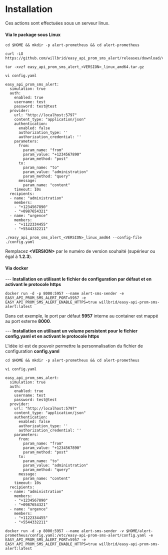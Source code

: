 # Installation

Ces actions sont effectuées sous un serveur linux.

#### Via le package sous Linux

```
cd $HOME && mkdir -p alert-prometheus && cd alert-prometheus
```

```
curl -LO https://github.com/willbrid/easy_api_prom_sms_alert/releases/download/v<VERSION>/easy_api_prom_sms_alert_<VERSION>_linux_amd64.tar.gz
```

```
tar -xvzf easy_api_prom_sms_alert_<VERSION>_linux_amd64.tar.gz
```

```
vi config.yaml
```

```
easy_api_prom_sms_alert:
  simulation: true
  auth:
    enabled: true
    username: test
    password: test@test
  provider:
    url: "http://localhost:5797"
    content_type: "application/json"
    authentication:
      enabled: false
      authorization_type: ''
      authorization_credential: ''
    parameters: 
      from: 
        param_name: "from"
        param_value: "+1234567890"
        param_method: "post"
      to:
        param_name: "to"
        param_value: "administration"
        param_method: "query"
      message: 
        param_name: "content"
    timeout: 10s
  recipients: 
  - name: "administration"
    members:
    - "+1234567890"
    - "+0987654321"
  - name: "urgence"
    members:
    - "+1122334455"
    - "+5544332211"
```

```
./easy_api_prom_sms_alert_<VERSION>_linux_amd64 --config-file ./config.yaml
```

Remplacez **\<VERSION\>** par le numéro de version souhaité (supérieur ou égal à **1.2.3**).

#### Via docker

--- **Installation en utilisant le fichier de configuration par défaut et en activant le protocole https**

```
docker run -d -p 8000:5957 --name alert-sms-sender -e EASY_API_PROM_SMS_ALERT_PORT=5957 -e EASY_API_PROM_SMS_ALERT_ENABLE_HTTPS=true willbrid/easy-api-prom-sms-alert:latest
```

Dans cet exemple, le port par défaut **5957** interne au container est mappé au port externe **8000**. 

--- **Installation en utilisant un volume persistent pour le fichier config.yaml et en activant le protocole https**

L'idée ici est de pouvoir permettre la personnalisation du fichier de configuration **config.yaml**

```
cd $HOME && mkdir -p alert-prometheus && cd alert-prometheus
```

```
vi config.yaml
```

```
easy_api_prom_sms_alert:
  simulation: true
  auth:
    enabled: true
    username: test
    password: test@test
  provider:
    url: "http://localhost:5797"
    content_type: "application/json"
    authentication:
      enabled: false
      authorization_type: ''
      authorization_credential: ''
    parameters: 
      from: 
        param_name: "from"
        param_value: "+1234567890"
        param_method: "post"
      to:
        param_name: "to"
        param_value: "administration"
        param_method: "query"
      message: 
        param_name: "content"
    timeout: 10s
  recipients: 
  - name: "administration"
    members:
    - "+1234567890"
    - "+0987654321"
  - name: "urgence"
    members:
    - "+1122334455"
    - "+5544332211"
```

```
docker run -d -p 8000:5957 --name alert-sms-sender -v $HOME/alert-prometheus/config.yaml:/etc/easy-api-prom-sms-alert/config.yaml -e EASY_API_PROM_SMS_ALERT_PORT=5957 -e EASY_API_PROM_SMS_ALERT_ENABLE_HTTPS=true willbrid/easy-api-prom-sms-alert:latest
```
